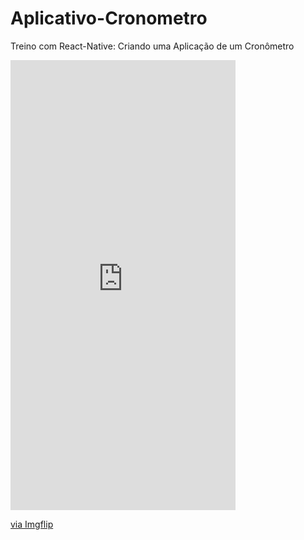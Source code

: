 # Aplicativo-Cronometro
Treino com React-Native: Criando uma Aplicação de um Cronômetro

<div style="width:360px;max-width:100%;"><div style="height:0;padding-bottom:200%;position:relative;"><iframe width="360" height="720" style="position:absolute;top:0;left:0;width:100%;height:100%;" frameBorder="0" src="https://imgflip.com/embed/3vh8vn"></iframe></div><p><a href="https://imgflip.com/gif/3vh8vn">via Imgflip</a></p></div>
